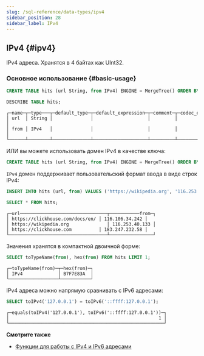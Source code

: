 ```yaml
---
slug: /sql-reference/data-types/ipv4
sidebar_position: 28
sidebar_label: IPv4
---
```


## IPv4 {#ipv4}

IPv4 адреса. Хранятся в 4 байтах как UInt32.

### Основное использование {#basic-usage}

``` sql
CREATE TABLE hits (url String, from IPv4) ENGINE = MergeTree() ORDER BY url;

DESCRIBE TABLE hits;
```

``` text
┌─name─┬─type───┬─default_type─┬─default_expression─┬─comment─┬─codec_expression─┐
│ url  │ String │              │                    │         │                  │
│ from │ IPv4   │              │                    │         │                  │
└──────┴────────┴──────────────┴────────────────────┴─────────┴──────────────────┘
```

ИЛИ вы можете использовать домен IPv4 в качестве ключа:

``` sql
CREATE TABLE hits (url String, from IPv4) ENGINE = MergeTree() ORDER BY from;
```

`IPv4` домен поддерживает пользовательский формат ввода в виде строк IPv4:

``` sql
INSERT INTO hits (url, from) VALUES ('https://wikipedia.org', '116.253.40.133')('https://clickhouse.com', '183.247.232.58')('https://clickhouse.com/docs/en/', '116.106.34.242');

SELECT * FROM hits;
```

``` text
┌─url────────────────────────────────┬───────────from─┐
│ https://clickhouse.com/docs/en/ │ 116.106.34.242 │
│ https://wikipedia.org              │ 116.253.40.133 │
│ https://clickhouse.com          │ 183.247.232.58 │
└────────────────────────────────────┴────────────────┘
```

Значения хранятся в компактной двоичной форме:

``` sql
SELECT toTypeName(from), hex(from) FROM hits LIMIT 1;
```

``` text
┌─toTypeName(from)─┬─hex(from)─┐
│ IPv4             │ B7F7E83A  │
└──────────────────┴───────────┘
```

IPv4 адреса можно напрямую сравнивать с IPv6 адресами:

```sql
SELECT toIPv4('127.0.0.1') = toIPv6('::ffff:127.0.0.1');
```

```text
┌─equals(toIPv4('127.0.0.1'), toIPv6('::ffff:127.0.0.1'))─┐
│                                                       1 │
└─────────────────────────────────────────────────────────┘
```

**Смотрите также**

- [Функции для работы с IPv4 и IPv6 адресами](../functions/ip-address-functions.md)
